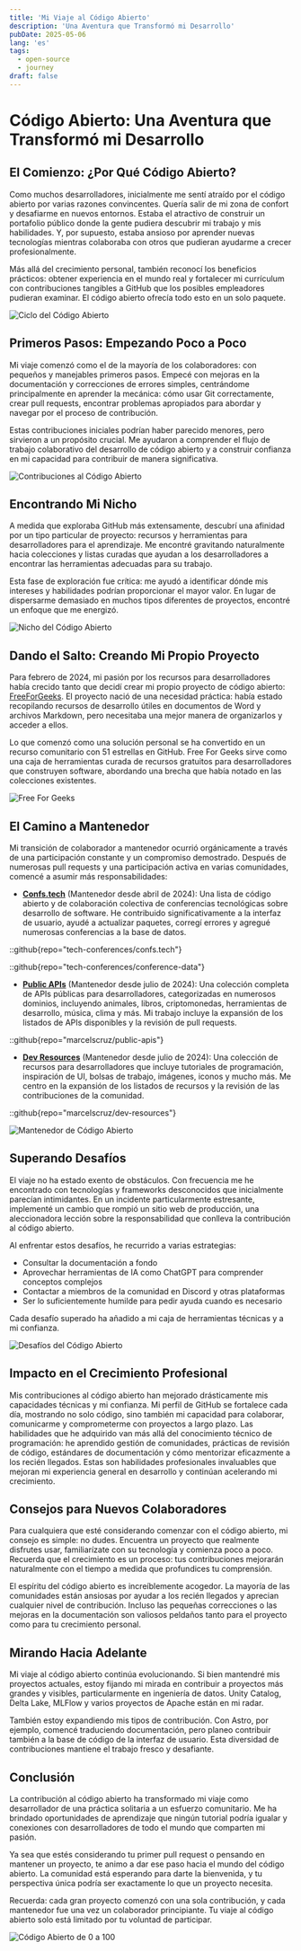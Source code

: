 ```yaml
---
title: 'Mi Viaje al Código Abierto'
description: 'Una Aventura que Transformó mi Desarrollo'
pubDate: 2025-05-06
lang: 'es'
tags:
  - open-source
  - journey
draft: false
---
```


# Código Abierto: Una Aventura que Transformó mi Desarrollo

## El Comienzo: ¿Por Qué Código Abierto?

Como muchos desarrolladores, inicialmente me sentí atraído por el código abierto por varias razones convincentes. Quería salir de mi zona de confort y desafiarme en nuevos entornos. Estaba el atractivo de construir un portafolio público donde la gente pudiera descubrir mi trabajo y mis habilidades. Y, por supuesto, estaba ansioso por aprender nuevas tecnologías mientras colaboraba con otros que pudieran ayudarme a crecer profesionalmente.

Más allá del crecimiento personal, también reconocí los beneficios prácticos: obtener experiencia en el mundo real y fortalecer mi currículum con contribuciones tangibles a GitHub que los posibles empleadores pudieran examinar. El código abierto ofrecía todo esto en un solo paquete.

![Ciclo del Código Abierto](../../assets/images/blog/oss/oss-cycle.png)

## Primeros Pasos: Empezando Poco a Poco

Mi viaje comenzó como el de la mayoría de los colaboradores: con pequeños y manejables primeros pasos. Empecé con mejoras en la documentación y correcciones de errores simples, centrándome principalmente en aprender la mecánica: cómo usar Git correctamente, crear pull requests, encontrar problemas apropiados para abordar y navegar por el proceso de contribución.

Estas contribuciones iniciales podrían haber parecido menores, pero sirvieron a un propósito crucial. Me ayudaron a comprender el flujo de trabajo colaborativo del desarrollo de código abierto y a construir confianza en mi capacidad para contribuir de manera significativa.

![Contribuciones al Código Abierto](../../assets/images/blog/oss/oss-contributions.png)

## Encontrando Mi Nicho

A medida que exploraba GitHub más extensamente, descubrí una afinidad por un tipo particular de proyecto: recursos y herramientas para desarrolladores para el aprendizaje. Me encontré gravitando naturalmente hacia colecciones y listas curadas que ayudan a los desarrolladores a encontrar las herramientas adecuadas para su trabajo.

Esta fase de exploración fue crítica: me ayudó a identificar dónde mis intereses y habilidades podrían proporcionar el mayor valor. En lugar de dispersarme demasiado en muchos tipos diferentes de proyectos, encontré un enfoque que me energizó.

![Nicho del Código Abierto](../../assets/images/blog/oss/oss-niche.png)

## Dando el Salto: Creando Mi Propio Proyecto

Para febrero de 2024, mi pasión por los recursos para desarrolladores había crecido tanto que decidí crear mi propio proyecto de código abierto: [FreeForGeeks](https://freeforgeeks.jpdiaz.dev). El proyecto nació de una necesidad práctica: había estado recopilando recursos de desarrollo útiles en documentos de Word y archivos Markdown, pero necesitaba una mejor manera de organizarlos y acceder a ellos.

Lo que comenzó como una solución personal se ha convertido en un recurso comunitario con 51 estrellas en GitHub. Free For Geeks sirve como una caja de herramientas curada de recursos gratuitos para desarrolladores que construyen software, abordando una brecha que había notado en las colecciones existentes.

![Free For Geeks](../../assets/images/blog/oss/oss-idea-project.png)

## El Camino a Mantenedor

Mi transición de colaborador a mantenedor ocurrió orgánicamente a través de una participación constante y un compromiso demostrado. Después de numerosas pull requests y una participación activa en varias comunidades, comencé a asumir más responsabilidades:

- **[Confs.tech](https://confs.tech)** (Mantenedor desde abril de 2024): Una lista de código abierto y de colaboración colectiva de conferencias tecnológicas sobre desarrollo de software. He contribuido significativamente a la interfaz de usuario, ayudé a actualizar paquetes, corregí errores y agregué numerosas conferencias a la base de datos.

::github{repo="tech-conferences/confs.tech"}

::github{repo="tech-conferences/conference-data"}

- **[Public APIs](https://publicapis.dev)** (Mantenedor desde julio de 2024): Una colección completa de APIs públicas para desarrolladores, categorizadas en numerosos dominios, incluyendo animales, libros, criptomonedas, herramientas de desarrollo, música, clima y más. Mi trabajo incluye la expansión de los listados de APIs disponibles y la revisión de pull requests.

::github{repo="marcelscruz/public-apis"}

- **[Dev Resources](https://devresourc.es)** (Mantenedor desde julio de 2024): Una colección de recursos para desarrolladores que incluye tutoriales de programación, inspiración de UI, bolsas de trabajo, imágenes, iconos y mucho más. Me centro en la expansión de los listados de recursos y la revisión de las contribuciones de la comunidad.

::github{repo="marcelscruz/dev-resources"}

![Mantenedor de Código Abierto](../../assets/images/blog/oss/oss-maintainer.png)

## Superando Desafíos

El viaje no ha estado exento de obstáculos. Con frecuencia me he encontrado con tecnologías y frameworks desconocidos que inicialmente parecían intimidantes. En un incidente particularmente estresante, implementé un cambio que rompió un sitio web de producción, una aleccionadora lección sobre la responsabilidad que conlleva la contribución al código abierto.

Al enfrentar estos desafíos, he recurrido a varias estrategias:

- Consultar la documentación a fondo
- Aprovechar herramientas de IA como ChatGPT para comprender conceptos complejos
- Contactar a miembros de la comunidad en Discord y otras plataformas
- Ser lo suficientemente humilde para pedir ayuda cuando es necesario

Cada desafío superado ha añadido a mi caja de herramientas técnicas y a mi confianza.

![Desafíos del Código Abierto](../../assets/images/blog/oss/oss-challenges.png)

## Impacto en el Crecimiento Profesional

Mis contribuciones al código abierto han mejorado drásticamente mis capacidades técnicas y mi confianza. Mi perfil de GitHub se fortalece cada día, mostrando no solo código, sino también mi capacidad para colaborar, comunicarme y comprometerme con proyectos a largo plazo.
Las habilidades que he adquirido van más allá del conocimiento técnico de programación: he aprendido gestión de comunidades, prácticas de revisión de código, estándares de documentación y cómo mentorizar eficazmente a los recién llegados. Estas son habilidades profesionales invaluables que mejoran mi experiencia general en desarrollo y continúan acelerando mi crecimiento.

## Consejos para Nuevos Colaboradores

Para cualquiera que esté considerando comenzar con el código abierto, mi consejo es simple: no dudes. Encuentra un proyecto que realmente disfrutes usar, familiarízate con su tecnología y comienza poco a poco. Recuerda que el crecimiento es un proceso: tus contribuciones mejorarán naturalmente con el tiempo a medida que profundices tu comprensión.

El espíritu del código abierto es increíblemente acogedor. La mayoría de las comunidades están ansiosas por ayudar a los recién llegados y aprecian cualquier nivel de contribución. Incluso las pequeñas correcciones o las mejoras en la documentación son valiosos peldaños tanto para el proyecto como para tu crecimiento personal.

## Mirando Hacia Adelante

Mi viaje al código abierto continúa evolucionando. Si bien mantendré mis proyectos actuales, estoy fijando mi mirada en contribuir a proyectos más grandes y visibles, particularmente en ingeniería de datos. Unity Catalog, Delta Lake, MLFlow y varios proyectos de Apache están en mi radar.

También estoy expandiendo mis tipos de contribución. Con Astro, por ejemplo, comencé traduciendo documentación, pero planeo contribuir también a la base de código de la interfaz de usuario. Esta diversidad de contribuciones mantiene el trabajo fresco y desafiante.

## Conclusión

La contribución al código abierto ha transformado mi viaje como desarrollador de una práctica solitaria a un esfuerzo comunitario. Me ha brindado oportunidades de aprendizaje que ningún tutorial podría igualar y conexiones con desarrolladores de todo el mundo que comparten mi pasión.

Ya sea que estés considerando tu primer pull request o pensando en mantener un proyecto, te animo a dar ese paso hacia el mundo del código abierto. La comunidad está esperando para darte la bienvenida, y tu perspectiva única podría ser exactamente lo que un proyecto necesita.

Recuerda: cada gran proyecto comenzó con una sola contribución, y cada mantenedor fue una vez un colaborador principiante. Tu viaje al código abierto solo está limitado por tu voluntad de participar.

![Código Abierto de 0 a 100](../../assets/images/blog/oss/oss-0-to-100.png)
